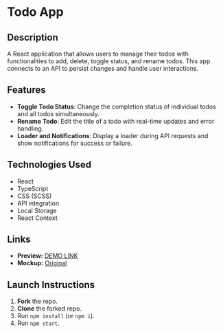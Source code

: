 # Todo App

## Description
  A React application that allows users to manage their todos with functionalities to add, delete, toggle status, and rename todos. 
  This app connects to an API to persist changes and handle user interactions.

## Features

- **Toggle Todo Status**: Change the completion status of individual todos and all todos simultaneously.
- **Rename Todo**: Edit the title of a todo with real-time updates and error handling.
- **Loader and Notifications**: Display a loader during API requests and show notifications for success or failure.

## Technologies Used
- React
- TypeScript
- CSS (SCSS)
- API integration
- Local Storage
- React Context

## Links
- **Preview:** [DEMO LINK](https://yepolotn1ak.github.io/todo-app/)
- **Mockup:** [Original](https://mate-academy.github.io/react_todo-app-with-api/)

## Launch Instructions
1. **Fork** the repo.
2. **Clone** the forked repo.
3. Run `npm install` (or `npm i`).
4. Run `npm start`.
